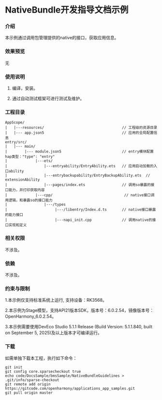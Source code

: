 # NativeBundle开发指导文档示例

### 介绍

本示例通过调用包管理提供的native的接口，获取应用信息。

### 效果预览
无

### 使用说明

1. 编译，安装。

2. 通过自动测试框架可进行测试及维护。

### 工程目录
```
AppScope/
|   |---resources/                                    // 工程级的资源目录
|   |--- app.json5                                    // 应用的全局配置信息
entry/src/
|   |--- main/
|        |--- module.json5                            // entry模块配置hap类型："type": "entry"
|             |---ets/
|                 |---entryability/EntryAbility.ets   // 应用启动加载的入口ability
|                 |---entrybackupability/EntryBackupAbility.ets  // extensionAbility
|                 |---pages/index.ets                 // 调用so暴露的接口能力，并打印获取内容
|             |---cpp/                                 // native接口调用逻辑，和暴露so的接口能力
|                 |---/types
|                      |---/libentry/Index.d.ts       // native接口暴露的能力接口
|                      |---napi_init.cpp              // 调用native的接口实现和定义
```

### 相关权限

不涉及。

### 依赖

不涉及。

### 约束与限制

1.本示例仅支持标准系统上运行, 支持设备：RK3568。

2.本示例为Stage模型，支持API21版本SDK，版本号：6.0.2.54，镜像版本号：OpenHarmony_6.0.2.54。

3.本示例需要使用DevEco Studio 5.1.1 Release (Build Version: 5.1.1.840, built on September 5, 2025)及以上版本才可编译运行。

### 下载

如需单独下载本工程，执行如下命令：

````
git init
git config core.sparsecheckout true
echo code/DocsSample/bmsSample/NativeBundleGuidelines > .git/info/sparse-checkout
git remote add origin https://gitcode.com/openharmony/applications_app_samples.git
git pull origin master
````